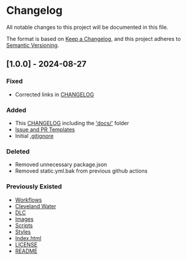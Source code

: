 # Changelog

All notable changes to this project will be documented in this file.

The format is based on [Keep a Changelog](https://keepachangelog.com/en/1.0.0/), and this project adheres to [Semantic Versioning](https://semver.org/spec/v2.0.0.html).

## [1.0.0] - 2024-08-27

### Fixed
- Corrected links in [CHANGELOG](CHANGELOG.md)

### Added
- This [CHANGELOG](CHANGELOG.md) including the ['docs/'](../docs/) folder
- [Issue and PR Templates](../.github/)
- Initial [.gitignore](../.gitignore)

### Deleted
- Removed unnecessary package.json
- Removed static.yml.bak from previous github actions

### Previously Existed
- [Workflows](../.github/workflows/)
- [Cleveland Water](../clevelandwater/)
- [DLC](../dlc/)
- [Images](../images/)
- [Scripts](../scripts/)
- [Styles](../styles/)
- [Index.html](../index.html)
- [LICENSE](../LICENSE)
- [README](../README.md)